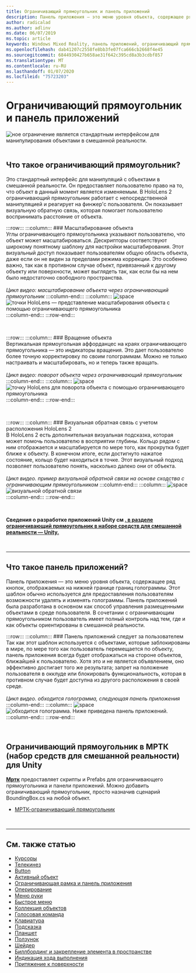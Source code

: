 ```yaml
---
title: Ограничивающий прямоугольник и панель приложений
description: Панель приложения — это меню уровня объекта, содержащее ряд кнопок, отображаемых на нижней границе границ голограммы.
author: radicalad
ms.author: adlinv
ms.date: 06/07/2019
ms.topic: article
keywords: Windows Mixed Reality, панель приложений, ограничивающий прямоугольник
ms.openlocfilehash: dab41207c2558fe8bb3fe07fca666cb2668f4e45
ms.sourcegitcommit: 6844930427b658ae31f642c395cd8a3b3cdbf857
ms.translationtype: MT
ms.contentlocale: ru-RU
ms.lasthandoff: 01/07/2020
ms.locfileid: "75723203"
---
```

# <a name="bounding-box-and-app-bar"></a>Ограничивающий прямоугольник и панель приложений
![ное ограничение является стандартным интерфейсом для манипулирования объектами в смешанной реальности.](images/UX/UX_Hero_BoundingBox.jpg)<br>
<br>

## <a name="what-is-the-bounding-box"></a>Что такое ограничивающий прямоугольник?

Это стандартный интерфейс для манипуляций с объектами в смешанной реальности. Он предоставляет пользователю право на то, что объект в данный момент является изменяемым. В HoloLens 2 ограничивающий прямоугольник работает с непосредственной манипуляцией и реагирует на финжер'с пользователя. Он показывает визуальную обратную связь, которая помогает пользователю воспринимать расстояние от объекта.

:::row:::
    :::column:::
        ### <a name="scaling-an-objectbr"></a>Масштабирование объекта<br>
        Углы ограничивающего прямоугольника указывают пользователю, что объект может масштабироваться. Дескрипторы соответствуют широкому понятному шаблону для настройки масштабирования. Этот визуальный доступ показывает пользователям общую область объекта, даже если он не виден за пределами режима коррекции. Это особенно важно, так как в противном случае объект, привязанный к другому объекту или поверхности, может выглядеть так, как если бы на нем было недостаточно свободного пространства.<br>
        <br>
        *Цикл видео: масштабирование объекта через ограничивающий прямоугольник*
    :::column-end:::
        :::column:::
        ![space](images/spacer-20x582.png)<br>
       ![точки HoloLens — представление масштабирования объекта с помощью ограничивающего прямоугольника](images/HoloLens2_BoundingBox.gif)<br>
    :::column-end:::
:::row-end:::

<br>

:::row:::
    :::column:::
        ### <a name="rotating-an-objectbr"></a>Вращение объекта<br>
        Вертикальная прямоугольная аффорданцес на краях ограничивающего прямоугольника — это индикаторы вращения. Это дает пользователю более точную корректировку по своим голограммам. Можно не только настраивать и масштабировать, но и теперь также вращать.<br>
        <br>
        *Цикл видео: поворот объекта через ограничивающий прямоугольник*
    :::column-end:::
        :::column:::
        ![space](images/spacer-20x582.png)<br>
       ![точку HoloLens для поворота объекта с помощью ограничивающего прямоугольника](images/HoloLens2_BoundingBox_Rotate.gif)<br>
    :::column-end:::
:::row-end:::

<br>

:::row:::
    :::column:::
        ### <a name="visual-feedback-on-hand-proximity-on-hololens-2br"></a>Визуальная обратная связь с учетом расположения HoloLens 2<br>
        В HoloLens 2 есть дополнительная визуальная подсказка, которая может помочь пользователю в восприятии глубины. Кольцо рядом с ним отображается и масштабируется по мере того, как прокрутка будет ближе к объекту. В конечном итоге, если достигнуто нажатое состояние, кольцо будет находиться в точке. Этот визуальный подход позволяет пользователю понять, насколько далеко они от объекта.<br>
        <br>
        *Цикл видео. пример визуальной обратной связи на основе сходства с ограничивающим прямоугольником*
    :::column-end:::
        :::column:::
        ![space](images/spacer-20x582.png)<br>
       ![визуальной обратной связи](images/HoloLens2_Proximity.gif)<br>
    :::column-end:::
:::row-end:::

<br>

**Сведения о разработке приложений Unity см [. в разделе ограничивающий прямоугольник в наборе средств для смешанной реальности — Unity.](https://microsoft.github.io/MixedRealityToolkit-Unity/Documentation/README_BoundingBox.html)**

<br>

---

## <a name="what-is-the-app-bar"></a>Что такое панель приложений?

Панель приложения — это меню уровня объекта, содержащее ряд кнопок, отображаемых на нижней границе границ голограммы. Этот шаблон обычно используется для предоставления пользователям возможности удалять и изменять голограммы. Панель приложений была разработана в основном как способ управления размещенными объектами в среде пользователя. В сочетании с ограничивающим прямоугольником пользователь имеет полный контроль над тем, где и как объекты ориентированы в смешанной реальности.

:::row:::
    :::column:::
        ### <a name="the-app-bar-follows-the-userbr"></a>Панель приложений следует за пользователем<br>
        Так как этот шаблон используется с объектами, которые заблокированы в мире, по мере того как пользователь перемещается по объекту, панель приложения всегда будет отображаться на стороне объектов, ближайшей к пользователю. Хотя это и не является объявлением, оно эффективно достигает того же результата; запрет на положение пользователя в окклуде или блокировать функциональность, которая в противном случае будет доступна из другого расположения в своей среде. <br>
        <br>
        *Цикл видео. обходится голограмма, следующая панель приложения*
    :::column-end:::
        :::column:::
        ![space](images/spacer-20x582.png)<br>
       ![обходится голограмма. Ниже приведена панель приложений.](images/HoloLens2_AppBarFollowing.gif)<br>
    :::column-end:::
:::row-end:::

<br>


## <a name="bounding-box-in-mrtk-mixed-reality-toolkit-for-unity"></a>Ограничивающий прямоугольник в МРТК (набор средств для смешанной реальности) для Unity
**[Мртк](https://github.com/Microsoft/MixedRealityToolkit-Unity)** предоставляет скрипты и Prefabs для ограничивающего прямоугольника и панели приложений. Можно добавить ограничивающий прямоугольник, просто назначив сценарий BoundingBox.cs на любой объект.

* [МРТК-ограничивающий прямоугольник](https://microsoft.github.io/MixedRealityToolkit-Unity/Documentation/README_BoundingBox.html)


<br>

---


## <a name="see-also"></a>См. также статью

* [Курсоры](cursors.md)
* [Телекинез](point-and-commit.md)
* [Button](button.md)
* [Активный объект](interactable-object.md)
* [Ограничивающая рамка и панель приложения](app-bar-and-bounding-box.md)
* [Оперирование](direct-manipulation.md)
* [Меню руки](hand-menu.md)
* [Быстрое меню](near-menu.md)
* [Коллекция объектов](object-collection.md)
* [Голосовая команда](voice-input.md)
* [Клавиатура](keyboard.md)
* [Подсказка](tooltip.md)
* [Планшет](slate.md)
* [Ползунок](slider.md)
* [Шейдер](shader.md)
* [Биллбординг и закрепление элемента в пространстве](billboarding-and-tag-along.md)
* [Индикация хода выполнения](progress.md)
* [Притяжение к поверхности](surface-magnetism.md)
